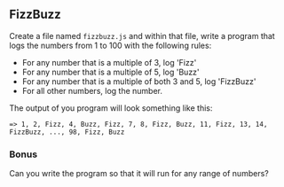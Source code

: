 ## FizzBuzz

Create a file named `fizzbuzz.js` and within that file, write a program that logs the numbers from 1 to 100 with the following rules:  
* For any number that is a multiple of 3, log 'Fizz'
* For any number that is a multiple of 5, log 'Buzz'
* For any number that is a multiple of both 3 and 5, log 'FizzBuzz'
* For all other numbers, log the number.

The output of you program will look something like this:
```
=> 1, 2, Fizz, 4, Buzz, Fizz, 7, 8, Fizz, Buzz, 11, Fizz, 13, 14, FizzBuzz, ..., 98, Fizz, Buzz
```

  ### Bonus
  Can you write the program so that it will run for any range of numbers?
